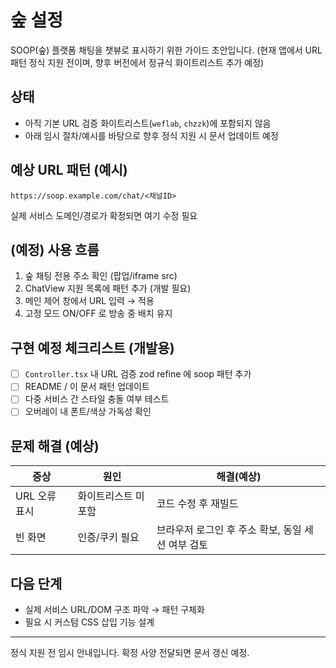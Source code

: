 # 숲 설정

SOOP(숲) 플랫폼 채팅을 챗뷰로 표시하기 위한 가이드 초안입니다. (현재 앱에서 URL 패턴 정식 지원 전이며, 향후 버전에서 정규식 화이트리스트 추가 예정)

## 상태
- 아직 기본 URL 검증 화이트리스트(`weflab`, `chzzk`)에 포함되지 않음
- 아래 임시 절차/예시를 바탕으로 향후 정식 지원 시 문서 업데이트 예정

## 예상 URL 패턴 (예시)
```
https://soop.example.com/chat/<채널ID>
```
실제 서비스 도메인/경로가 확정되면 여기 수정 필요

## (예정) 사용 흐름
1. 숲 채팅 전용 주소 확인 (팝업/iframe src)
2. ChatView 지원 목록에 패턴 추가 (개발 필요)
3. 메인 제어 창에서 URL 입력 → 적용
4. 고정 모드 ON/OFF 로 방송 중 배치 유지

## 구현 예정 체크리스트 (개발용)
- [ ] `Controller.tsx` 내 URL 검증 zod refine 에 soop 패턴 추가
- [ ] README / 이 문서 패턴 업데이트
- [ ] 다중 서비스 간 스타일 충돌 여부 테스트
- [ ] 오버레이 내 폰트/색상 가독성 확인

## 문제 해결 (예상)
| 증상 | 원인 | 해결(예상) |
|------|------|-----------|
| URL 오류 표시 | 화이트리스트 미포함 | 코드 수정 후 재빌드 |
| 빈 화면 | 인증/쿠키 필요 | 브라우저 로그인 후 주소 확보, 동일 세션 여부 검토 |

## 다음 단계
- 실제 서비스 URL/DOM 구조 파악 → 패턴 구체화
- 필요 시 커스텀 CSS 삽입 기능 설계

---
정식 지원 전 임시 안내입니다. 확정 사양 전달되면 문서 갱신 예정.